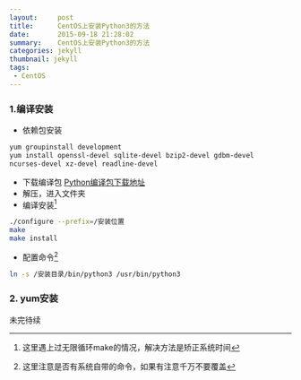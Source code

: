 ```yaml
---
layout:     post
title:      CentOS上安装Python3的方法
date:       2015-09-18 21:28:02
summary:    CentOS上安装Python3的方法
categories: jekyll
thumbnail: jekyll
tags:
 - CentOS
---
```


### 1.编译安装
+ 依赖包安装

```bash
yum groupinstall development  
yum install openssl-devel sqlite-devel bzip2-devel gdbm-devel  
ncurses-devel xz-devel readline-devel   
```
+ 下载编译包 [Python编译包下载地址](https://www.python.org/downloads/)
+ 解压，进入文件夹
+ 编译安装[^1]

```bash
./configure --prefix=/安装位置
make
make install
```
[^1]: 这里遇上过无限循环make的情况，解决方法是矫正系统时间

+ 配置命令[^2]

```bash
ln -s /安装目录/bin/python3 /usr/bin/python3  
```
[^2]: 这里注意是否有系统自带的命令，如果有注意千万不要覆盖

### 2. yum安装
未完待续
